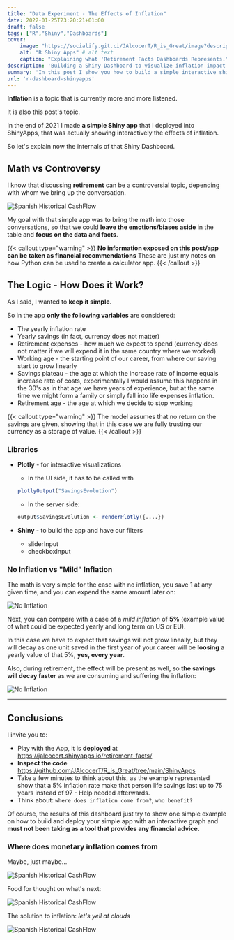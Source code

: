 ```yaml
---
title: "Data Experiment - The Effects of Inflation"
date: 2022-01-25T23:20:21+01:00
draft: false
tags: ["R","Shiny","Dashboards"]
cover:
    image: "https://socialify.git.ci/JAlcocerT/R_is_Great/image?description=1&descriptionEditable=Explaining%20the%20deployed%20Shiny%20Dashboard.&language=1&name=1&owner=1&theme=Auto" # image path/url 
    alt: "R Shiny Apps" # alt text
    caption: "Explaining what 'Retirement Facts Dashboards Represents." 
description: 'Building a Shiny Dashboard to visualize inflation impact on saving. Deploying to shinyapp'
summary: 'In this post I show you how to build a simple interactive shiny dashboard and how to deploy it to shinyapps using its free tier. The topic I chose to visualize is inflation and how affects a person wealth.'
url: 'r-dashboard-shinyapps'
---
```



**Inflation** is a topic that is currently more and more listened.

It is also this post's topic.

In the end of 2021 I made **a simple Shiny app** that I deployed into ShinyApps, that was actually showing interactively the effects of inflation.

So let's explain now the internals of that Shiny Dashboard.

## Math vs Controversy

I know that discussing **retirement** can be a controversial topic, depending with whom we bring up the conversation.

![Spanish Historical CashFlow](/blog_img/outro/fry.webp)


My goal with that simple app was to bring the math into those conversations, so that we could **leave the emotions/biases aside** in the table and **focus on the data and facts**.


{{< callout type="warning" >}}
**No information exposed on this post/app can be taken as financial recommendations** 
These are just my notes on how Python can be used to create a calculator app.
{{< /callout >}}

## The Logic - How Does it Work?

As I said, I wanted to **keep it simple**.

So in the app **only the following variables** are considered:

* The yearly inflation rate
* Yearly savings (in fact, currency does not matter)
* Retirement expenses - how much we expect to spend (currency does not matter if we will expend it in the same country where we worked)
* Working age - the starting point of our career, from where our saving start to grow linearly
* Savings plateau - the age at which the increase rate of income equals increase rate of costs, experimentally I would assume this happens in the 30's as in that age we have years of experience, but at the same time we might form a family or simply fall into life expenses inflation.
* Retirement age - the age at which we decide to stop working



{{< callout type="warning" >}}
The model assumes that no return on the savings are given, showing that in this case we are fully trusting our currency as a storage of value.
{{< /callout >}}

### Libraries

* **Plotly** - for interactive visualizations
    * In the UI side, it has to be called with

    ```r
    plotlyOutput("SavingsEvolution")
    ```
    * In the server side:
    ```r
    output$SavingsEvolution <- renderPlotly({....})
    ```
* **Shiny** - to build the app and have our filters
    * sliderInput
    * checkboxInput

### No Inflation vs "Mild" Inflation

The math is very simple for the case with no inflation, you save 1 at any given time, and you can expend the same amount later on:

![No Inflation](/blog_img/data-experiments/Inflation_No.JPG)

Next, you can compare with a case of a *mild inflation* of **5%** (example value of what could be expected yearly and long term on US or EU).

In this case we have to expect that savings will not grow lineally, but they will decay as one unit saved in the first year of your career will be **loosing** a yearly value of that 5%, **yes, every year**.

Also, during retirement, the effect will be present as well, so **the savings will decay faster** as we are consuming and suffering the inflation:

![No Inflation](/blog_img/data-experiments/Inflation_Mild.JPG)

---

## Conclusions

I invite you to:

* Play with the App, it is **deployed** at <https://jalcocert.shinyapps.io/retirement_facts/>
* **Inspect the code** <https://github.com/JAlcocerT/R_is_Great/tree/main/ShinyApps>
* Take a few minutes to think about this, as the example represented show that a 5% inflation rate make that person life savings last up to 75 years instead of 97 - Help needed afterwards.
* Think about: `where does inflation come from?`, `who benefit?`

Of course, the results of this dashboard just try to show one simple example on how to build and deploy your simple app with an interactive graph and **must not been taking as a tool that provides any financial advice.**

### Where does monetary inflation comes from

Maybe, just maybe...

![Spanish Historical CashFlow](/blog_img/outro/deficit.png)

Food for thought on what's next:

![Spanish Historical CashFlow](/blog_img/outro/piramideesp.gif)

The solution to inflation: *let's yell at clouds*

![Spanish Historical CashFlow](/blog_img/outro/old-man-yells-at-cloud-yelling.gif)
